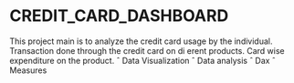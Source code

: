 # CREDIT_CARD_DASHBOARD
This project main is to analyze the credit card usage by the individual.
 Transaction done through the credit card on di erent products.
 Card wise expenditure on the product.
 ˆ Data Visualization
 ˆ Data analysis
 ˆ Dax
 ˆ Measures
